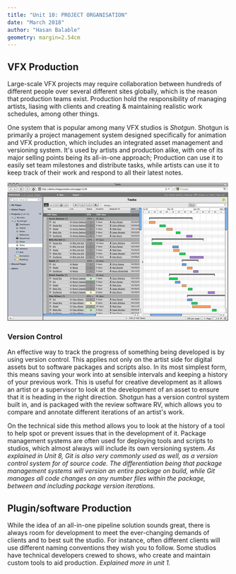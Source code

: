 ```yaml
---
title: "Unit 10: PROJECT ORGANISATION"
date: "March 2018"
author: "Hasan Balable"
geometry: margin=2.54cm
---
```


<!-- 
The importance of naming conventions and version control
How to ensure shots/assets can move from artist to artist (readability) -->

VFX Production
-------------

Large-scale VFX projects may require collaboration between hundreds of different people over several different sites globally, which is the reason that production teams exist. Production hold the responsibility of managing artists, liasing with clients and creating & maintaining realistic work schedules, among other things. 

One system that is popular among many VFX studios is *Shotgun*. Shotgun is primarily a project management system designed specifically for animation and VFX production, which includes an integrated asset management and versioning system. It's used by artists and production alike, with one of its major selling points being its all-in-one approach; Production can use it to easily set team milestones and distribute tasks, while artists can use it to keep track of their work and respond to all their latest notes.

![Shotgun tasks view](./images/shotgun_task_view.png)

### Version Control

An effective way to track the progress of something being developed is by using version control. This applies not only on the artist side for digital assets but to software packages and scripts also. In its most simplest form, this means saving your work into at sensible intervals and keeping a history of your previous work. This is useful for creative development as it allows an artist or a supervisor to look at the development of an asset to ensure that it is heading in the right direction. Shotgun has a version control system built in, and is packaged with the review software RV, which allows you to compare and annotate different iterations of an artist's work.

On the technical side this method allows you to look at the history of a tool to help spot or prevent issues that in the development of it. Package management systems are often used for deploying tools and scripts to studios, which almost always will include its own versioning system. *As explained in Unit 8, Git is also very commonly used as well, as a version control system for of source code. The differentiation being that package management systems will version an entire package on build, while Git manages all code changes on any number files within the package, between and including package version iterations.*

Plugin/software Production
-------------

While the idea of an all-in-one pipeline solution sounds great, there is always room for development to meet the ever-changing demands of clients and to best suit the studio. For instance, often different clients will use different naming conventions they wish you to follow. Some studios have technical developers crewed to shows, who create and maintain custom tools to aid production. *Explained more in unit 1.*